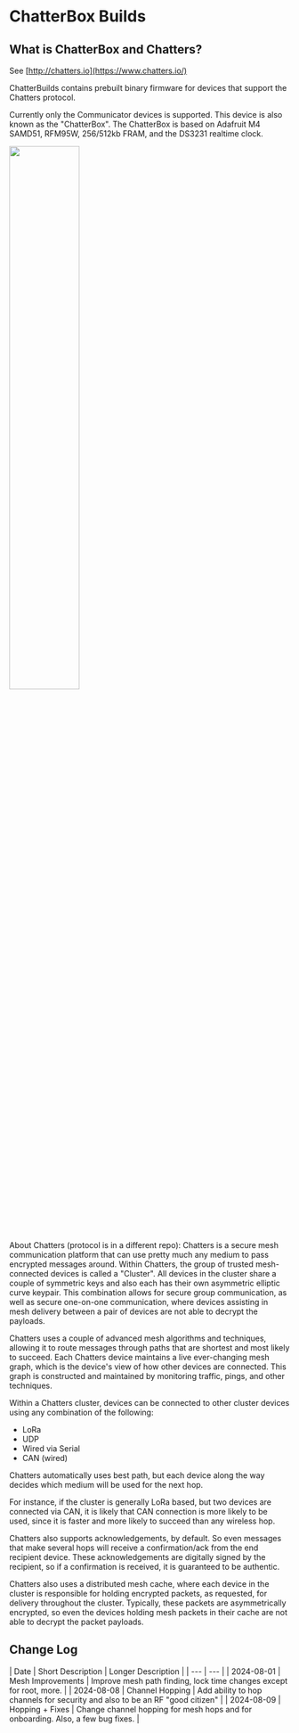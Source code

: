 # ChatterBox Builds

## What is ChatterBox and Chatters?

See [http://chatters.io](https://www.chatters.io/)

ChatterBuilds contains prebuilt binary firmware for devices that support the Chatters protocol.

Currently only the Communicator devices is supported. This device is also known as the "ChatterBox".
The ChatterBox is based on Adafruit M4 SAMD51, RFM95W, 256/512kb FRAM, and the DS3231 realtime clock.

[<img src="https://img.youtube.com/vi/rJjFlZsUep0/maxresdefault.jpg" width="50%">](https://youtu.be/rJjFlZsUep0)

About Chatters (protocol is in a different repo):
Chatters is a secure mesh communication platform that can use pretty much any medium to pass encrypted messages around. Within Chatters, 
the group of trusted mesh-connected devices is called a "Cluster". All devices in the cluster share a couple of symmetric keys and also
each has their own asymmetric elliptic curve keypair. This combination allows for secure group communication, as well as secure one-on-one 
communication, where devices assisting in mesh delivery between a pair of devices are not able to decrypt the payloads.

Chatters uses a couple of advanced mesh algorithms and techniques, allowing it to route messages through paths that are shortest and most
likely to succeed. Each Chatters device maintains a live ever-changing mesh graph, which is the device's view of how other devices are 
connected. This graph is constructed and maintained by monitoring traffic, pings, and other techniques.

Within a Chatters cluster, devices can be connected to other cluster devices using any combination of the following:
 * LoRa
 * UDP
 * Wired via Serial
 * CAN (wired)

Chatters automatically uses best path, but each device along the way decides which medium will be used for the next hop.

For instance, if the cluster is generally LoRa based, but two devices are connected via CAN, it is likely that CAN connection
is more likely to be used, since it is faster and more likely to succeed than any wireless hop.

Chatters also supports acknowledgements, by default. So even messages that make several hops will receive a confirmation/ack 
from the end recipient device. These acknowledgements are digitally signed by the recipient, so if a confirmation is received,
it is guaranteed to be authentic.

Chatters also uses a distributed mesh cache, where each device in the cluster is responsible for holding encrypted packets,
as requested, for delivery throughout the cluster. Typically, these packets are asymmetrically encrypted, so even the
devices holding mesh packets in their cache are not able to decrypt the packet payloads.

## Change Log

| Date | Short Description | Longer Description |
| --- | --- |
| 2024-08-01 | Mesh Improvements | Improve mesh path finding, lock time changes except for root, more. |
| 2024-08-08 | Channel Hopping | Add ability to hop channels for security and also to be an RF "good citizen" |
| 2024-08-09 | Hopping + Fixes | Change channel hopping for mesh hops and for onboarding. Also, a few bug fixes. |